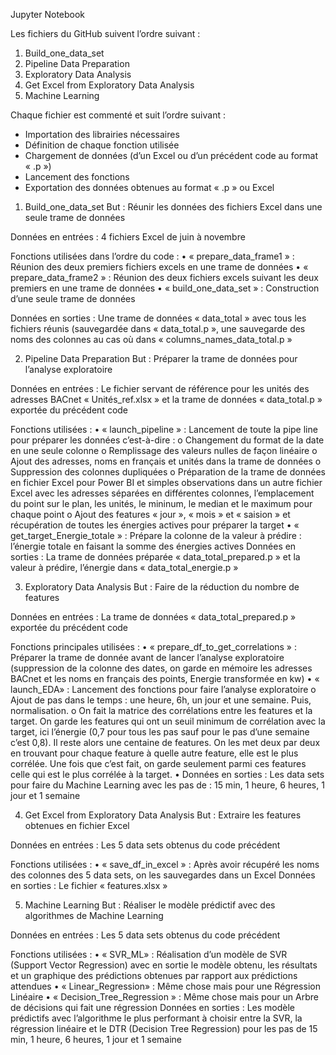 Jupyter Notebook

Les fichiers du GitHub suivent l’ordre suivant : 
1)	Build_one_data_set
2)	Pipeline Data Preparation
3)	Exploratory Data Analysis
4)	Get Excel from Exploratory Data Analysis
5)	Machine Learning 

Chaque fichier est commenté et suit l’ordre suivant : 
-	Importation des librairies nécessaires
-	Définition de chaque fonction utilisée
-	Chargement de données (d’un Excel ou d’un précédent code au format « .p »)
-	Lancement des fonctions
-	Exportation des données obtenues au format « .p » ou Excel 

1)	Build_one_data_set 
But : Réunir les données des fichiers Excel dans une seule trame de données 

Données en entrées : 4 fichiers Excel de juin à novembre
 
Fonctions utilisées dans l’ordre du code : 
•	« prepare_data_frame1 » : Réunion des deux premiers fichiers excels en une trame de données
•	« prepare_data_frame2 » : Réunion des deux fichiers excels  suivant les deux premiers en une trame de données
•	« build_one_data_set » : Construction d’une seule trame de données 

Données en sorties : Une trame de données « data_total » avec tous les fichiers réunis (sauvegardée dans « data_total.p », une sauvegarde des noms des colonnes au cas où dans « columns_names_data_total.p » 

2)	Pipeline Data Preparation 
But : Préparer la trame de données pour l’analyse exploratoire 

Données en entrées : Le fichier servant de référence pour les unités des adresses BACnet « Unités_ref.xlsx » et la trame de données « data_total.p » exportée du précédent code
 

Fonctions utilisées :
•	« launch_pipeline » : Lancement de toute la pipe line pour préparer les données c’est-à-dire :
 o	Changement du format de la date en une seule colonne 
 o	Remplissage des valeurs nulles de façon linéaire
 o	Ajout des adresses, noms en français et unités dans la trame de données
 o	Suppression des colonnes dupliquées
 o	Préparation de la trame de données en fichier Excel pour Power BI et simples observations dans un autre fichier Excel avec les adresses séparées en différentes colonnes, l’emplacement du point sur le plan, les unités, le mininum, le median et le maximum pour chaque point 
 o	Ajout des features « jour », « mois » et « saision » et récupération de toutes les énergies actives pour préparer la target 
•	« get_target_Energie_totale » : Prépare la colonne de la valeur à prédire : l’énergie totale en faisant la somme des énergies actives 
Données en sorties :  La trame de données préparée « data_total_prepared.p » et la valeur à prédire, l’énergie dans « data_total_energie.p »

3)	Exploratory Data Analysis 
But : Faire de la réduction du nombre de features 

Données en entrées : La trame de données « data_total_prepared.p » exportée du précédent code
 
Fonctions principales utilisées :
•	« prepare_df_to_get_correlations » : Préparer la trame de donnée avant de lancer l’analyse exploratoire (suppression de la colonne des dates, on garde en mémoire les adresses BACnet et les noms en français des points, Energie transformée en kw) 
•	« launch_EDA» : Lancement des fonctions pour faire l’analyse exploratoire 
 o	Ajout de pas dans le temps : une heure, 6h, un jour et une semaine. Puis, normalisation.
 o	On fait la matrice des corrélations entre les features et la target. On garde les features qui ont un seuil minimum de corrélation avec la target, ici l’énergie (0,7 pour tous les pas sauf pour le pas d’une semaine c’est 0,8). Il reste alors une centaine de features. On les met deux par deux en trouvant pour chaque feature à quelle autre feature, elle est le plus corrélée. Une fois que c’est fait, on garde seulement parmi ces features celle qui est le plus corrélée à la target. 
•	Données en sorties :  Les data sets pour faire du Machine Learning avec les pas de : 15 min, 1 heure, 6 heures, 1 jour et 1 semaine 


4)	Get Excel from Exploratory Data Analysis 
But : Extraire les features obtenues en fichier Excel 

Données en entrées : Les 5 data sets obtenus du code précédent 
 
Fonctions utilisées :
•	« save_df_in_excel » : Après avoir récupéré les noms des colonnes des 5 data sets, on les sauvegardes dans un Excel 
Données en sorties :  Le fichier « features.xlsx »




5)	Machine Learning 
But : Réaliser le modèle prédictif avec des algorithmes de Machine Learning

Données en entrées : Les 5 data sets obtenus du code précédent 

 
Fonctions utilisées :
•	« SVR_ML» : Réalisation d’un modèle de SVR (Support Vector Regression) avec en sortie le modèle obtenu, les résultats et un graphique des prédictions obtenues par rapport aux prédictions attendues 
•	« Linear_Regression» : Même chose mais pour une Régression Linéaire
•	« Decision_Tree_Regression » : Même chose mais pour un Arbre de décisions qui fait une régression
Données en sorties :  Les modèle prédictifs avec l’algorithme le plus performant à choisir entre la SVR, la régression linéaire et le DTR (Decision Tree Regression) pour les pas de 15 min, 1 heure, 6 heures, 1 jour et 1 semaine 

